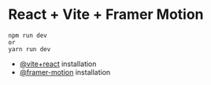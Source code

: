 # React + Vite + Framer Motion

```
npm run dev
or 
yarn run dev
```

- [@vite+react](https://vitejs.dev/guide/) installation
- [@framer-motion](https://www.framer.com/motion/introduction/) installation
